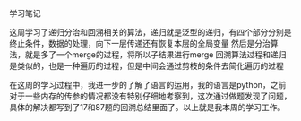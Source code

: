 学习笔记

这周学习了递归分治和回溯相关的算法，递归就是泛型的递归，有四个部分分别是终止条件，数据的处理，向下一层传递还有恢复本层的全局变量
然后是分治算法，就是多了一个merge的过程，将所以子结果进行merge
回溯算法过程和递归是类似的，也是一种遍历的过程，但是中间会通过剪枝的条件去简化遍历的过程

在这周的学习过程中，我进一步的了解了语言的运用，我的语言是python，之前对于一些内存的传参的情况都没有特别仔细地考察到，这次通过做题发现了问题，具体的解决都写到了17和87题的回溯总结里面了。以上就是我本周的学习工作。